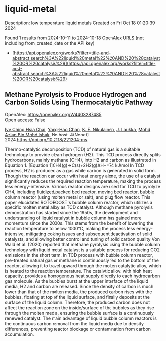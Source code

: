 # liquid-metal
Description: low temperature liquid metals
Created on Fri Oct 18 01:20:39 2024

Found 1 results from 2024-10-11 to 2024-10-18
OpenAlex URLS (not including from_created_date or the API key)
- [https://api.openalex.org/works?filter=title-and-abstract.search%3A%22liquid%20metal%22%20AND%20%28catalyst%20OR%20catalysis%29](https://api.openalex.org/works?filter=title-and-abstract.search%3A%22liquid%20metal%22%20AND%20%28catalyst%20OR%20catalysis%29)

## Methane Pyrolysis to Produce Hydrogen and Carbon Solids Using Thermocatalytic Pathway   

OpenAlex: https://openalex.org/W4403287485    
Open access: False
    
[Ivy Ching Hsia Chai](https://openalex.org/A5078559865), [Yang‐Hao Chan](https://openalex.org/A5005761415), [K. E. Nikulainen](https://openalex.org/A5107489191), [J. Laukka](https://openalex.org/A5107607101), [Mohd Azlan Bin Mohd Ishak](https://openalex.org/A5108412148), No host. 4(None)] 2024.https://doi.org/10.2118/221204-ms.
    
Thermo-catalytic decomposition (TCD) of natural gas is a suitable technology to provide clean hydrogen (H2). This TCD process directly splits hydrocarbons, mainly methane (CH4), into H2 and carbon as illustrated in Equation 1. [Equation 1]CH4(g)→C(s)+2H2(g)ΔH∘=74 kJ/mol In TCD process, H2 is produced as a gas while carbon is generated in solid form. Though the reaction can occur with heat energy alone, the use of a catalyst significantly reduces the required reaction temperature, making the process less energy-intensive. Various reactor designs are used for TCD to pyrolyze CH4, including fluidized/packed bed reactor, moving bed reactor, bubble column reactor (using molten metal or salt), and plug flow reactor. This paper elucidates ROTOBOOST's bubble column reactor, which utilizes a specific molten metal alloy as TCD catalyst. Although methane pyrolysis demonstration has started since the 1950s, the development and understanding of liquid catalyst in bubble column has gained more momentum since the 2000s. This stems from the benefit of lowering the reaction temperature to below 1000°C, making the process less energy-intensive, mitigating coking issues and subsequent deactivation of solid catalysts, and allowing better control and tuning of solid carbon quality Von Wald et al. (2020) reported that methane pyrolysis using the bubble column technology with liquid metal catalyst is a suitable process for reducing CO2 emissions in the short term. In TCD process with bubble column reactor, pre-treated natural gas or methane is continuously fed to the bottom of the reactor, allowing it to travel upward through the molten catalytic alloy, which is heated to the reaction temperature. The catalytic alloy, with high heat capacity, provides a homogenous heat supply directly to each hydrocarbon gas molecule. As the bubbles burst at the upper interface of the liquid media, H2 and carbon are released. Since the density of carbon is much lower than that of the molten media, the produced carbon rises with the bubbles, floating at top of the liquid surface, and finally deposits at the surface of the liquid column. Therefore, the produced carbon does not affect the reaction zone on the inside/surface of the bubbles as they rise through the molten media, ensuring the bubble surface is a continuously renewed catalyst. The main advantage of liquid bubble column reactors is the continuous carbon removal from the liquid media due to density differences, preventing reactor blockage or contamination from carbon accumulation.    

    
